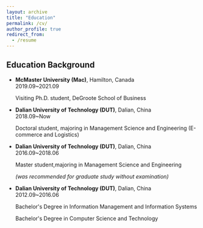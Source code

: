 ```yaml
---
layout: archive
title: "Education"
permalink: /cv/
author_profile: true
redirect_from:
  - /resume
---
```


## Education Background

* **McMaster University (Mac)**, Hamilton, Canada &nbsp; &nbsp; &nbsp; &nbsp; &nbsp; &nbsp; &nbsp; &nbsp; &nbsp; &nbsp; &nbsp; &nbsp; 2019.09~2021.09

  Visiting Ph.D. student, DeGroote School of Business
  
* **Dalian University of Technology (DUT)**, Dalian, China &nbsp; &nbsp; &nbsp; &nbsp; &nbsp; &nbsp; &nbsp; 2018.09~Now

  Doctoral student, majoring in Management Science and Engineering (E-commerce and Logistics)
 
* **Dalian University of Technology (DUT)**, Dalian, China &nbsp; &nbsp; &nbsp; &nbsp; &nbsp; &nbsp; &nbsp; 2016.09~2018.06

  Master student,majoring in Management Science and Engineering
  
  *(was recommended for graduate study without examination)*
  
* **Dalian University of Technology (DUT)**, Dalian, China &nbsp; &nbsp; &nbsp; &nbsp; &nbsp; &nbsp; &nbsp; 2012.09~2016.06

  Bachelor's Degree in Information Management and Information Systems
  
  Bachelor's Degree in Computer Science and Technology
